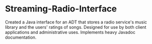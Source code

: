 # Streaming-Radio-Interface
Created a Java interface for an ADT that stores a radio service's music library and the users' ratings of songs. Designed for use by both client applications and administrative uses. Implements heavy Javadoc documentation.
